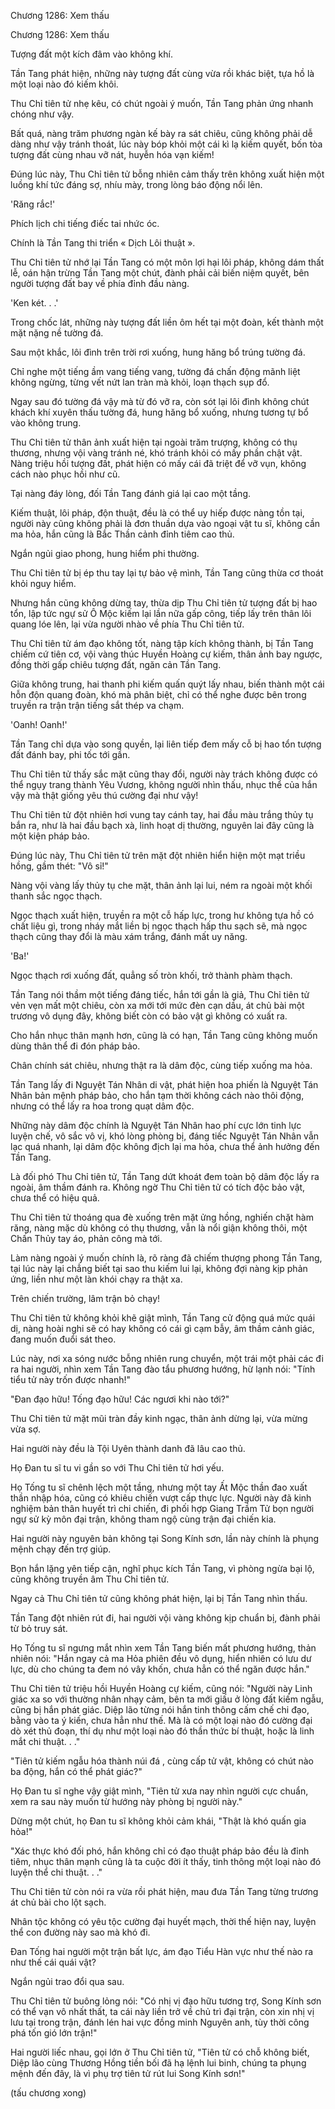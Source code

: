 




Chương 1286: Xem thấu


Chương 1286: Xem thấu

Tượng đất một kích đâm vào không khí.

Tần Tang phát hiện, những này tượng đất cùng vừa rồi khác biệt, tựa hồ là một loại nào đó kiếm khôi.

Thu Chỉ tiên tử nhẹ kêu, có chút ngoài ý muốn, Tần Tang phản ứng nhanh chóng như vậy.

Bất quá, nàng trăm phương ngàn kế bày ra sát chiêu, cũng không phải dễ dàng như vậy tránh thoát, lúc này bóp khỏi một cái kì lạ kiếm quyết, bốn tòa tượng đất cùng nhau vỡ nát, huyễn hóa vạn kiếm!

Đúng lúc này, Thu Chỉ tiên tử bỗng nhiên cảm thấy trên không xuất hiện một luồng khí tức đáng sợ, nhíu mày, trong lòng báo động nổi lên.

'Răng rắc!'

Phích lịch chi tiếng điếc tai nhức óc.

Chính là Tần Tang thi triển « Dịch Lôi thuật ».

Thu Chỉ tiên tử nhớ lại Tần Tang có một môn lợi hại lôi pháp, không dám thất lễ, oán hận trừng Tần Tang một chút, đành phải cải biến niệm quyết, bên người tượng đất bay về phía đỉnh đầu nàng.

'Ken két. . .'

Trong chốc lát, những này tượng đất liền ôm hết tại một đoàn, kết thành một mặt nặng nề tường đá.

Sau một khắc, lôi đình trên trời rơi xuống, hung hăng bổ trúng tường đá.

Chỉ nghe một tiếng ầm vang tiếng vang, tường đá chấn động mãnh liệt không ngừng, từng vết nứt lan tràn mà khỏi, loạn thạch sụp đổ.

Ngay sau đó tường đá vậy mà từ đó vỡ ra, còn sót lại lôi đình không chút khách khí xuyên thấu tường đá, hung hăng bổ xuống, nhưng tương tự bổ vào không trung.

Thu Chỉ tiên tử thân ảnh xuất hiện tại ngoài trăm trượng, không có thụ thương, nhưng vội vàng tránh né, khó tránh khỏi có mấy phần chật vật. Nàng triệu hồi tượng đất, phát hiện có mấy cái đã triệt để vỡ vụn, không cách nào phục hồi như cũ.

Tại nàng đáy lòng, đối Tần Tang đánh giá lại cao một tầng.

Kiếm thuật, lôi pháp, độn thuật, đều là có thể uy hiếp được nàng tồn tại, người này cũng không phải là đơn thuần dựa vào ngoại vật tu sĩ, không cần ma hỏa, hắn cũng là Bắc Thần cảnh đỉnh tiêm cao thủ.

Ngắn ngủi giao phong, hung hiểm phi thường.

Thu Chỉ tiên tử bị ép thu tay lại tự bảo vệ mình, Tần Tang cũng thừa cơ thoát khỏi nguy hiểm.

Nhưng hắn cũng không dừng tay, thừa dịp Thu Chỉ tiên tử tượng đất bị hao tổn, lập tức ngự sử Ô Mộc kiếm lại lần nữa gấp công, tiếp lấy trên thân lôi quang lóe lên, lại vừa người nhào về phía Thu Chỉ tiên tử.

Thu Chỉ tiên tử ám đạo không tốt, nàng tập kích không thành, bị Tần Tang chiếm cứ tiên cơ, vội vàng thúc Huyền Hoàng cự kiếm, thân ảnh bay ngược, đồng thời gấp chiêu tượng đất, ngăn cản Tần Tang.

Giữa không trung, hai thanh phi kiếm quấn quýt lấy nhau, biến thành một cái hỗn độn quang đoàn, khó mà phân biệt, chỉ có thể nghe được bên trong truyền ra trận trận tiếng sắt thép va chạm.

'Oanh! Oanh!'

Tần Tang chỉ dựa vào song quyền, lại liên tiếp đem mấy cỗ bị hao tổn tượng đất đánh bay, phi tốc tới gần.

Thu Chỉ tiên tử thấy sắc mặt cũng thay đổi, người này trách không được có thể ngụy trang thành Yêu Vương, không người nhìn thấu, nhục thể của hắn vậy mà thật giống yêu thú cường đại như vậy!

Thu Chỉ tiên tử đột nhiên hơi vung tay cánh tay, hai đầu màu trắng thủy tụ bắn ra, như là hai đầu bạch xà, linh hoạt dị thường, nguyên lai đây cũng là một kiện pháp bảo.

Đúng lúc này, Thu Chỉ tiên tử trên mặt đột nhiên hiển hiện một mạt triều hồng, gầm thét: "Vô sỉ!"

Nàng vội vàng lấy thủy tụ che mặt, thân ảnh lại lui, ném ra ngoài một khối thanh sắc ngọc thạch.

Ngọc thạch xuất hiện, truyền ra một cỗ hấp lực, trong hư không tựa hồ có chất liệu gì, trong nháy mắt liền bị ngọc thạch hấp thu sạch sẽ, mà ngọc thạch cũng thay đổi là màu xám trắng, đánh mất uy năng.

'Ba!'

Ngọc thạch rơi xuống đất, quẳng số tròn khối, trở thành phàm thạch.

Tần Tang nói thầm một tiếng đáng tiếc, hắn tới gần là giả, Thu Chỉ tiên tử vẻn vẹn mất một chiêu, còn xa mới tới mức đèn cạn dầu, át chủ bài một trương vô dụng đây, không biết còn có bảo vật gì không có xuất ra.

Cho hắn nhục thân mạnh hơn, cũng là có hạn, Tần Tang cũng không muốn dùng thân thể đi đón pháp bảo.

Chân chính sát chiêu, nhưng thật ra là dâm độc, cùng tiếp xuống ma hỏa.

Tần Tang lấy đi Nguyệt Tán Nhân di vật, phát hiện hoa phiến là Nguyệt Tán Nhân bản mệnh pháp bảo, cho hắn tạm thời không cách nào thôi động, nhưng có thể lấy ra hoa trong quạt dâm độc.

Những này dâm độc chính là Nguyệt Tán Nhân hao phí cực lớn tinh lực luyện chế, vô sắc vô vị, khó lòng phòng bị, đáng tiếc Nguyệt Tán Nhân vẫn lạc quá nhanh, lại dâm độc không địch lại ma hỏa, chưa thể ảnh hưởng đến Tần Tang.

Là đối phó Thu Chỉ tiên tử, Tần Tang dứt khoát đem toàn bộ dâm độc lấy ra ngoài, âm thầm đánh ra. Không ngờ Thu Chỉ tiên tử có tích độc bảo vật, chưa thể có hiệu quả.

Thu Chỉ tiên tử thoáng qua đè xuống trên mặt ửng hồng, nghiến chặt hàm răng, nàng mặc dù không có thụ thương, vẫn là nổi giận không thôi, một Chấn Thủy tay áo, phản công mà tới.

Làm nàng ngoài ý muốn chính là, rõ ràng đã chiếm thượng phong Tần Tang, tại lúc này lại chẳng biết tại sao thu kiếm lui lại, không đợi nàng kịp phản ứng, liền như một làn khói chạy ra thật xa.

Trên chiến trường, lâm trận bỏ chạy!

Thu Chỉ tiên tử không khỏi khẽ giật mình, Tần Tang cử động quá mức quái dị, nàng hoài nghi sẽ có hay không có cái gì cạm bẫy, âm thầm cảnh giác, đang muốn đuổi sát theo.

Lúc này, nơi xa sóng nước bỗng nhiên rung chuyển, một trái một phải các đi ra hai người, nhìn xem Tần Tang đào tẩu phương hướng, hừ lạnh nói: "Tính tiểu tử này trốn được nhanh!"

"Đan đạo hữu! Tống đạo hữu! Các ngươi khi nào tới?"

Thu Chỉ tiên tử mặt mũi tràn đầy kinh ngạc, thân ảnh dừng lại, vừa mừng vừa sợ.

Hai người này đều là Tội Uyên thành danh đã lâu cao thủ.

Họ Đan tu sĩ tu vi gần so với Thu Chỉ tiên tử hơi yếu.

Họ Tống tu sĩ chênh lệch một tầng, nhưng một tay Ất Mộc thần đao xuất thần nhập hóa, cũng có khiêu chiến vượt cấp thực lực. Người này đã kinh nghiệm bản thân huyết trì chi chiến, đi phối hợp Giang Trầm Tử bọn người ngự sử kỳ môn đại trận, không tham ngộ cùng trận đại chiến kia.

Hai người này nguyên bản không tại Song Kính sơn, lần này chính là phụng mệnh chạy đến trợ giúp.

Bọn hắn lặng yên tiếp cận, nghĩ phục kích Tần Tang, vì phòng ngừa bại lộ, cũng không truyền âm Thu Chỉ tiên tử.

Ngay cả Thu Chỉ tiên tử cũng không phát hiện, lại bị Tần Tang nhìn thấu.

Tần Tang đột nhiên rút đi, hai người vội vàng không kịp chuẩn bị, đành phải từ bỏ truy sát.

Họ Tống tu sĩ ngưng mắt nhìn xem Tần Tang biến mất phương hướng, thản nhiên nói: "Hắn ngay cả ma Hỏa phiên đều vô dụng, hiển nhiên có lưu dư lực, dù cho chúng ta đem nó vây khốn, chưa hẳn có thể ngăn được hắn."

Thu Chỉ tiên tử triệu hồi Huyền Hoàng cự kiếm, cũng nói: "Người này Linh giác xa so với thường nhân nhạy cảm, bên ta mới giấu ở lòng đất kiếm ngẫu, cũng bị hắn phát giác. Diệp lão từng nói hắn tinh thông cấm chế chi đạo, bằng vào ta ý kiến, chưa hẳn như thế. Mà là có một loại nào đó cường đại dò xét thủ đoạn, thí dụ như một loại nào đó thần thức bí thuật, hoặc là linh mắt chi thuật. . ."

"Tiên tử kiếm ngẫu hóa thành núi đá , cùng cấp tử vật, không có chút nào ba động, hắn có thể phát giác?"

Họ Đan tu sĩ nghe vậy giật mình, "Tiên tử xưa nay nhìn người cực chuẩn, xem ra sau này muốn từ hướng này phòng bị người này."

Dừng một chút, họ Đan tu sĩ không khỏi cảm khái, "Thật là khó quấn gia hỏa!"

"Xác thực khó đối phó, hắn không chỉ có đạo thuật pháp bảo đều là đỉnh tiêm, nhục thân mạnh cũng là ta cuộc đời ít thấy, tinh thông một loại nào đó luyện thể chi thuật. . ."

Thu Chỉ tiên tử còn nói ra vừa rồi phát hiện, mau đưa Tần Tang từng trương át chủ bài cho lột sạch.

Nhân tộc không có yêu tộc cường đại huyết mạch, thời thế hiện nay, luyện thể con đường này sao mà khó đi.

Đan Tống hai người một trận bất lực, ám đạo Tiểu Hàn vực như thế nào ra như thế cái quái vật?

Ngắn ngủi trao đổi qua sau.

Thu Chỉ tiên tử buông lỏng nói: "Có nhị vị đạo hữu tương trợ, Song Kính sơn có thể vạn vô nhất thất, ta cái này liền trở về chủ trì đại trận, còn xin nhị vị lưu tại trong trận, đánh lén hai vực đồng minh Nguyên anh, tùy thời công phá tốn gió lớn trận!"

Hai người liếc nhau, gọi lớn ở Thu Chỉ tiên tử, "Tiên tử có chỗ không biết, Diệp lão cùng Thương Hồng tiền bối đã hạ lệnh lui binh, chúng ta phụng mệnh đến đây, là vì phụ trợ tiên tử rút lui Song Kính sơn!"

(tấu chương xong)




